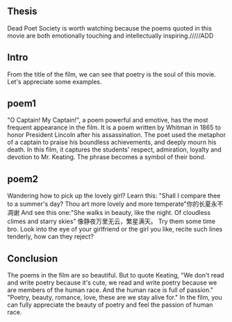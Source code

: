 ## Thesis

Dead Poet Society is worth watching because the poems quoted in this movie are both emotionally touching and intellectually inspiring./////ADD

## Intro

From the title of the film, we can see that poetry is the soul of this movie. Let's appreciate some examples.

## poem1

"O Captain! My Captain!", a poem powerful and emotive, has the most frequent appearance in the film. It is a poem written by Whitman in 1865 to honor President Lincoln after his assassination. The poet used the metaphor of a captain to praise his boundless achievements, and deeply mourn his death. In this film, it captures the students' respect, admiration, loyalty and devotion to Mr. Keating. The phrase becomes a symbol of their bond.

## poem2

Wandering how to pick up the lovely girl? Learn this: "Shall I compare thee to a summer's day? Thou art more lovely and more temperate"你的长夏永不凋谢 
And see this one:"She walks in beauty, like the night. Of cloudless climes and starry skies” 像静夜万里无云，繁星满天。 Try them some time bro. Look into the eye of your girlfriend or the girl you like, recite such lines tenderly, how can they reject?

## Conclusion

The poems in the film are so beautiful. But to quote Keating, "We don't read and write poetry because it's cute, we read and write poetry because we are members of the human race. And the human race is full of passion." "Poetry, beauty, romance, love, these are we stay alive for." In the film, you can fully appreciate the beauty of poetry and feel the passion of human race.
